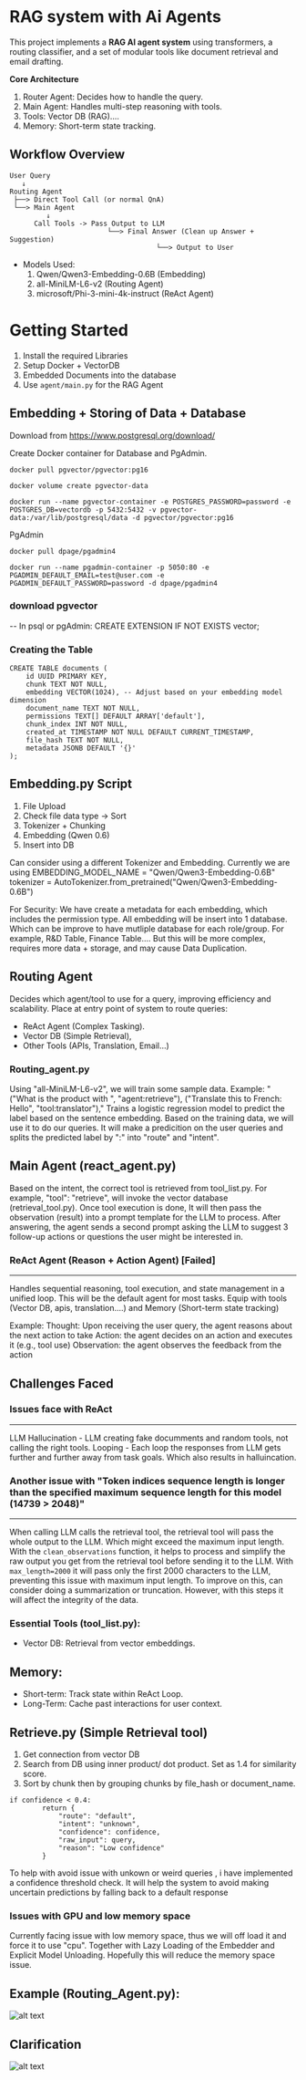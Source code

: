 # RAG system with Ai Agents
This project implements a **RAG AI agent system** using transformers, a routing classifier, and a set of modular tools like document retrieval and email drafting.

**Core Architecture**
1. Router Agent: Decides how to handle the query.
2. Main Agent: Handles multi-step reasoning with tools.
3. Tools: Vector DB (RAG)....
4. Memory: Short-term state tracking.

## Workflow Overview

```mermaid
User Query
   ↓
Routing Agent
 ├──> Direct Tool Call (or normal QnA)
 └──> Main Agent
         ↓
      Call Tools -> Pass Output to LLM
                        └──> Final Answer (Clean up Answer + Suggestion)
                                    └──> Output to User
```

 - Models Used:
    1. Qwen/Qwen3-Embedding-0.6B (Embedding)
    2. all-MiniLM-L6-v2 (Routing Agent)
    3. microsoft/Phi-3-mini-4k-instruct (ReAct Agent)

# Getting Started
1. Install the required Libraries
2. Setup Docker + VectorDB
3. Embedded Documents into the database
4. Use `agent/main.py` for the RAG Agent

## Embedding + Storing of Data + Database
Download from https://www.postgresql.org/download/

Create Docker container for Database and PgAdmin.
```mermaid
docker pull pgvector/pgvector:pg16

docker volume create pgvector-data

docker run --name pgvector-container -e POSTGRES_PASSWORD=password -e POSTGRES_DB=vectordb -p 5432:5432 -v pgvector-data:/var/lib/postgresql/data -d pgvector/pgvector:pg16
```

PgAdmin
```mermaid
docker pull dpage/pgadmin4

docker run --name pgadmin-container -p 5050:80 -e PGADMIN_DEFAULT_EMAIL=test@user.com -e PGADMIN_DEFAULT_PASSWORD=password -d dpage/pgadmin4
```
### download pgvector 
-- In psql or pgAdmin:
CREATE EXTENSION IF NOT EXISTS vector;

### Creating the Table
```mermaid
CREATE TABLE documents (
    id UUID PRIMARY KEY,
    chunk TEXT NOT NULL,
    embedding VECTOR(1024), -- Adjust based on your embedding model dimension
    document_name TEXT NOT NULL,
    permissions TEXT[] DEFAULT ARRAY['default'],
    chunk_index INT NOT NULL,
    created_at TIMESTAMP NOT NULL DEFAULT CURRENT_TIMESTAMP,
    file_hash TEXT NOT NULL,
    metadata JSONB DEFAULT '{}'
);
```

## Embedding.py Script
1. File Upload
2. Check file data type -> Sort
3. Tokenizer + Chunking
4. Embedding (Qwen 0.6)
5. Insert into DB

Can consider using a different Tokenizer and Embedding. Currently we are using 
    EMBEDDING_MODEL_NAME = "Qwen/Qwen3-Embedding-0.6B"
    tokenizer = AutoTokenizer.from_pretrained("Qwen/Qwen3-Embedding-0.6B")

For Security:
We have create a metadata for each embedding, which includes the permission type. All embedding will be insert into 1 database. Which can be improve to have mutliple database for each role/group. For example, R&D Table, Finance Table.... But this will be more complex, requires more data + storage, and may cause Data Duplication.

## Routing Agent
Decides which agent/tool to use for a query, improving efficiency and scalability.
Place at entry point of system to route queries:
 * ReAct Agent (Complex Tasking).
 * Vector DB (Simple Retrieval),
 * Other Tools (APIs, Translation, Email...)

### Routing_agent.py
Using "all-MiniLM-L6-v2", we will train some sample data. Example: "("What is the product with ", "agent:retrieve"),
    ("Translate this to French: Hello", "tool:translator"),"
Trains a logistic regression model to predict the label based on the sentence embedding.
Based on the training data, we will use it to do our queries. It will make a predicition on the user queries and splits the predicted label by ":" into "route" and "intent".

## Main Agent (react_agent.py)
Based on the intent, the correct tool is retrieved from tool_list.py. For example, "tool": "retrieve", will invoke the vector database (retrieval_tool.py). Once tool execution is done, It will then pass the observation (result) into a prompt template for the LLM to process. After answering, the agent sends a second prompt asking the LLM to suggest 3 follow-up actions or questions the user might be interested in.

### ReAct Agent (Reason + Action Agent) [Failed]
----------
Handles sequential reasoning, tool execution, and state management in a unified loop. This will be the default agent for most tasks. 
Equip with tools (Vector DB, apis, translation....) and Memory (Short-term state tracking)

Example: 
Thought: Upon receiving the user query, the agent reasons about the next action to take
Action: the agent decides on an action and executes it (e.g., tool use)
Observation: the agent observes the feedback from the action

## Challenges Faced
### Issues face with ReAct
----------
LLM Hallucination - LLM creating fake documments and random tools, not calling the right tools.
Looping - Each loop the responses from LLM gets further and further away from task goals. Which also results in halluincation.


### Another issue with "Token indices sequence length is longer than the specified maximum sequence length for this model (14739 > 2048)"
----------
When calling LLM calls the retrieval tool, the retrieval tool will pass the whole output to the LLM. Which might exceed the maximum input length. With the `clean_observations` function, it helps to process and simplify the raw output you get from the retrieval tool before sending it to the LLM.  With `max_length=2000` it will pass only the first 2000 characters to the LLM, preventing this issue with maximum input length. To improve on this, can consider doing a summarization or truncation. However, with this steps it will affect the integrity of the data.

### Essential Tools (tool_list.py):
* Vector DB: Retrieval from vector embeddings.

## Memory:
* Short-term: Track state within ReAct Loop.
* Long-Term: Cache past interactions for user context.


## Retrieve.py (Simple Retrieval tool)
1. Get connection from vector DB
2. Search from DB using inner product/ dot product. Set as 1.4 for similarity score.
3. Sort by chunk then by grouping chunks by file_hash or document_name.

```mermaid
if confidence < 0.4:
        return {
            "route": "default",
            "intent": "unknown",
            "confidence": confidence,
            "raw_input": query,
            "reason": "Low confidence"
        }
```
To help with avoid issue with unkown or weird queries , i have implemented a confidence threshold check. It will help the system to avoid making uncertain predictions by falling back to a default response

### Issues with GPU and low memory space
Currently facing issue with low memory space, thus we will off load it and force it to use "cpu".  Together with Lazy Loading of the Embedder and Explicit Model Unloading. Hopefully this will reduce the memory space issue.

## Example (Routing_Agent.py): 
![alt text](img/image.png)

## Clarification
![alt text](img/image-1.png)